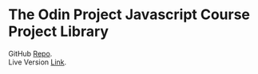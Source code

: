 # The Odin Project Javascript Course Project Library


GitHub [Repo](https://github.com/devimalka/library).<br>
Live Version [Link](https://devimalka.github.io/library/).<br>